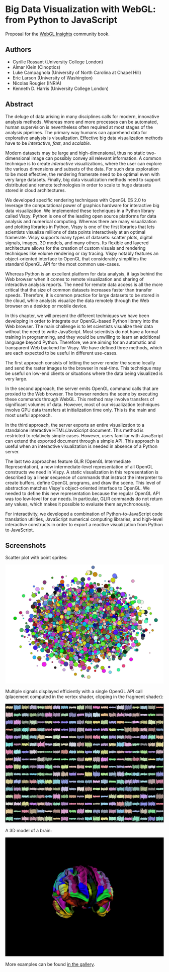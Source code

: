 # Big Data Visualization with WebGL: from Python to JavaScript

Proposal for the [WebGL Insights](http://www.webglinsights.com/) community book.

## Authors

* Cyrille Rossant (University College London)
* Almar Klein (Cinoptics)
* Luke Campagnola (University of North Carolina at Chapel Hill)
* Eric Larson (University of Washington)
* Nicolas Rougier (INRIA)
* Kenneth D. Harris (University College London)


## Abstract

The deluge of data arising in many disciplines calls for modern, innovative analysis methods. Whereas more and more processes can be automated, human supervision is nevertheless often required at most stages of the analysis pipelines. The primary way humans can apprehend data for explorative analysis is visualization. Effective big data visualization methods have to be *interactive*, *fast*, and *scalable*.

Modern datasets may be large and high-dimensional, thus no static two-dimensional image can possibly convey all relevant information. A common technique is to create *interactive* visualizations, where the user can explore the various dimensions and subsets of the data. For such data exploration to be most effective, the rendering framerate need to be optimal even with very large datasets. Finally, big data visualization methods need to support distributed and remote technologies in order to scale to huge datasets stored in cloud architectures.

We developed specific rendering techniques with OpenGL ES 2.0 to leverage the computational power of graphics hardware for interactive big data visualization. We implemented these techniques in a Python library called Vispy. Python is one of the leading open source platforms for data analysis and numerical computing. Whereas there are many visualization and plotting libraries in Python, Vispy is one of the first libraries that lets scientists visualize millions of data points interactively at an optimal framerate. Vispy supports many types of datasets: scatter plots, digital signals, images, 3D models, and many others. Its flexible and layered architecture allows for the creation of custom visuals and rendering techniques like volume rendering or ray tracing. Vispy notably features an object-oriented interface to OpenGL that considerably simplifies the standard OpenGL API for the most common use-cases.

Whereas Python is an excellent platform for data analysis, it lags behind the Web browser when it comes to remote visualization and sharing of interactive analysis reports. The need for remote data access is all the more critical that the size of common datasets increases faster than transfer speeds. Therefore, it is common practice for large datasets to be stored in the cloud, while analysts visualize the data remotely through the Web browser on a desktop or mobile device.

In this chapter, we will present the different techniques we have been developing in order to integrate our OpenGL-based Python library into the Web browser. The main challenge is to let scientists visualize their data without the need to write JavaScript. Most scientists do not have a formal training in programming, and they would be unwilling to learn an additional language beyond Python. Therefore, we are aiming for an automatic and transparent Web backend for Vispy. We have defined three methods, which are each expected to be useful in different use-cases.

The first approach consists of letting the server render the scene locally and send the raster images to the browser in real-time. This technique may be useful on low-end clients or situations where the data being visualized is very large.

In the second approach, the server emits OpenGL command calls that are proxied to the Web browser. The browser renders the scene by executing these commands through WebGL. This method may involve transfers of significant volumes of data. However, most of our visualization techniques involve GPU data transfers at initialization time only. This is the main and most useful approach.

In the third approach, the server exports an entire visualization to a standalone interactive HTML/JavaScript document. This method is restricted to relatively simple cases. However, users familiar with JavaScript can extend the exported document through a simple API. This approach is useful when an interactive visualization is needed in absence of a Python server.

The last two approaches feature GLIR (OpenGL Intermediate Representation), a new intermediate-level representation of all OpenGL constructs we need in Vispy. A static visualization in this representation is described by a linear sequence of commands that instruct the interpreter to create buffers, define OpenGL programs, and draw the scene. This level of abstraction matches Vispy's object-oriented interface to OpenGL. We needed to define this new representation because the regular OpenGL API was too low-level for our needs. In particular, GLIR commands do not return any values, which makes it possible to evaluate them asynchronously.

For interactivity, we developed a combination of Python-to-JavaScript code translation utilities, JavaScript numerical computing libraries, and high-level interactive constructs in order to export a reactive visualization from Python to JavaScript.


## Screenshots

Scatter plot with point sprites:

![Scatter plot](images/points.png)

Multiple signals displayed efficiently with a single OpenGL API call (placement computed in the vertex shader, clipping in the fragment shader):
    
![Signals](images/signals.png)

A 3D model of a brain:

![3D model of a brain](images/brain.png)

More examples can be found [in the gallery](http://vispy.org/gallery.html).
